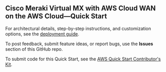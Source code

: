 
## Cisco Meraki Virtual MX with AWS Cloud WAN on the AWS Cloud—Quick Start

For architectural details, step-by-step instructions, and customization options, see the [deployment guide](https://aws-quickstart.github.io/quickstart-cisco-meraki-vmx-cloudwan/).

To post feedback, submit feature ideas, or report bugs, use the **Issues** section of this GitHub repo.

To submit code for this Quick Start, see the [AWS Quick Start Contributor's Kit](https://aws-quickstart.github.io/).